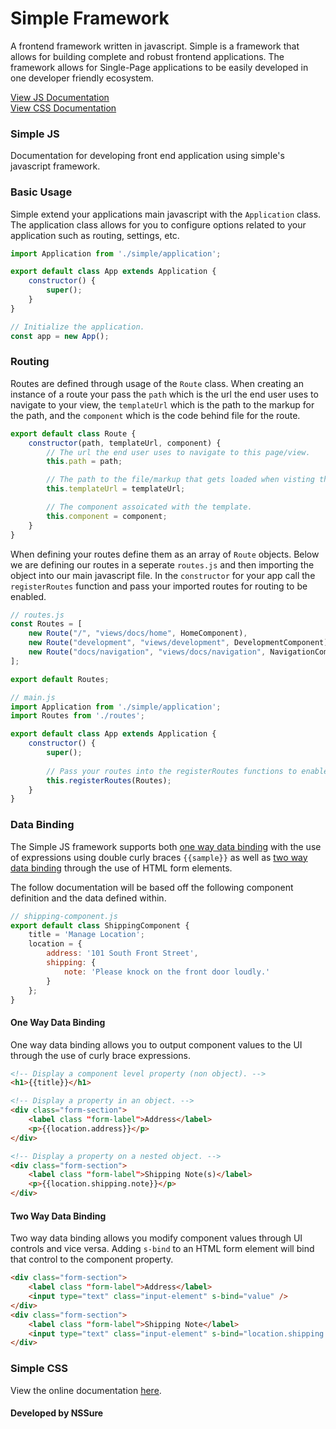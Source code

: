 # Simple Framework
A frontend framework written in javascript. Simple is a framework that allows for building complete and robust frontend 
applications.  The framework allows for Single-Page applications to be easily developed in one developer friendly ecosystem.

[View JS Documentation](#simple-js)\
[View CSS Documentation](#simple-css)

### Simple JS

Documentation for developing front end application using simple's javascript framework.

### Basic Usage

Simple extend your applications main javascript with the `Application` class. The application class allows for you to configure
options related to your application such as routing, settings, etc.

```javascript
import Application from './simple/application';

export default class App extends Application {
    constructor() {
        super();
    }
}

// Initialize the application.
const app = new App();
```

### Routing

Routes are defined through usage of the `Route` class. When creating an instance of a route your pass the `path` which is the url
the end user uses to navigate to your view, the `templateUrl` which is the path to the markup for the path, and the
`component` which is the code behind file for the route.

```javascript
export default class Route {
    constructor(path, templateUrl, component) {
        // The url the end user uses to navigate to this page/view.
        this.path = path;

        // The path to the file/markup that gets loaded when visting the url.
        this.templateUrl = templateUrl;

        // The component assoicated with the template.
        this.component = component;
    }
}
```

When defining your routes define them as an array of `Route` objects. Below we are defining our routes in a seperate `routes.js`
and then importing the object into our main javascript file. In the `constructor` for your app call the `registerRoutes` function
and pass your imported routes for routing to be enabled.

```javascript
// routes.js
const Routes = [
    new Route("/", "views/docs/home", HomeComponent),
    new Route("development", "views/development", DevelopmentComponent),
    new Route("docs/navigation", "views/docs/navigation", NavigationComponent),
];

export default Routes;

// main.js
import Application from './simple/application';
import Routes from './routes';

export default class App extends Application {
    constructor() {
        super();
        
        // Pass your routes into the registerRoutes functions to enable routing.
        this.registerRoutes(Routes);
    }
}
```

### Data Binding

The Simple JS framework supports both [one way data binding](#one-way-data-binding) with the use of expressions using double curly braces `{{sample}}` as well as [two way data binding](#two-way-data-binding) through the use of HTML form elements.

The follow documentation will be based off the following component definition and the data defined within.

```javascript
// shipping-component.js
export default class ShippingComponent {
    title = 'Manage Location';
    location = {
        address: '101 South Front Street',
        shipping: {
            note: 'Please knock on the front door loudly.'
        }
    };
}
```

#### One Way Data Binding

One way data binding allows you to output component values to the UI through the use of curly brace expressions.

```html
<!-- Display a component level property (non object). -->
<h1>{{title}}</h1>

<!-- Display a property in an object. -->
<div class="form-section">
    <label class "form-label">Address</label>
    <p>{{location.address}}</p>
</div>

<!-- Display a property on a nested object. -->
<div class="form-section">
    <label class "form-label">Shipping Note(s)</label>
    <p>{{location.shipping.note}}</p>
</div>
```

#### Two Way Data Binding

Two way data binding allows you modify component values through UI controls and vice versa.  Adding `s-bind` to an HTML form element will bind that control to the component property.

```html
<div class="form-section">
    <label class "form-label">Address</label>
    <input type="text" class="input-element" s-bind="value" />
</div>
<div class="form-section">
    <label class "form-label">Shipping Note</label>
    <input type="text" class="input-element" s-bind="location.shipping.note" />
</div>
```

### Simple CSS

View the online documentation [here](http://simple.nsgordon.com).

#### Developed by NSSure
